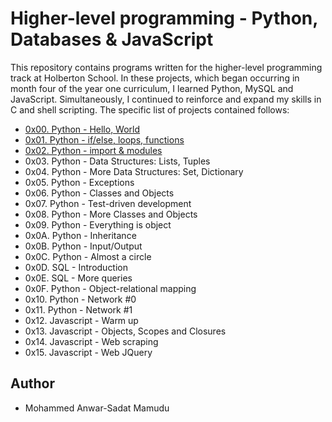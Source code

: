 # Higher-level programming - Python, Databases & JavaScript

This repository contains programs written for the higher-level programming track at Holberton School. In these projects, which began occurring in month four of the year one curriculum, I learned Python, MySQL and JavaScript. Simultaneously, I continued to reinforce and expand my skills in C and shell scripting. The specific list of projects contained follows:

* [0x00. Python - Hello, World](https://github.com/Anwar3006/alx-higher_level_programming/tree/main/0x00-python-hello_world)
* [0x01. Python - if/else, loops, functions](https://github.com/Anwar3006/alx-higher_level_programming/tree/main/0x01-python-if_else_loops_functions)
* [0x02. Python - import & modules](https://github.com/Anwar3006/alx-higher_level_programming/tree/main/0x02-python-import_modules)
* 0x03. Python - Data Structures: Lists, Tuples
* 0x04. Python - More Data Structures: Set, Dictionary
* 0x05. Python - Exceptions
* 0x06. Python - Classes and Objects
* 0x07. Python - Test-driven development
* 0x08. Python - More Classes and Objects
* 0x09. Python - Everything is object
* 0x0A. Python - Inheritance
* 0x0B. Python - Input/Output
* 0x0C. Python - Almost a circle
* 0x0D. SQL - Introduction
* 0x0E. SQL - More queries
* 0x0F. Python - Object-relational mapping
* 0x10. Python - Network #0
* 0x11. Python - Network #1
* 0x12. Javascript - Warm up
* 0x13. Javascript - Objects, Scopes and Closures
* 0x14. Javascript - Web scraping
* 0x15. Javascript - Web JQuery

## Author
* Mohammed Anwar-Sadat Mamudu